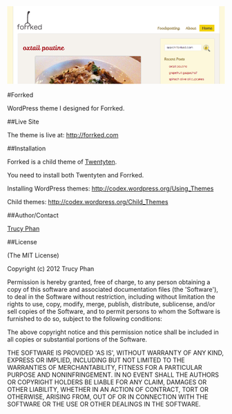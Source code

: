 ![Forrked Screenshot](https://github.com/trucy/forrked/raw/master/etc/forrked-screenshot-04-25-2012.jpg)

#Forrked

WordPress theme I designed for Forrked.


##Live Site

The theme is live at: http://forrked.com


##Installation

Forrked is a child theme of [Twentyten](http://2010dev.wordpress.com/).

You need to install both Twentyten and Forrked.

Installing WordPress themes: http://codex.wordpress.org/Using_Themes

Child themes: http://codex.wordpress.org/Child_Themes

##Author/Contact

[Trucy Phan](trucy.phan@gmail.com)


##License

(The MIT License)

Copyright (c) 2012 Trucy Phan

Permission is hereby granted, free of charge, to any person obtaining a copy of this software and associated documentation files (the 'Software'), to deal in the Software without restriction, including without limitation the rights to use, copy, modify, merge, publish, distribute, sublicense, and/or sell copies of the Software, and to permit persons to whom the Software is furnished to do so, subject to the following conditions:

The above copyright notice and this permission notice shall be included in all copies or substantial portions of the Software.

THE SOFTWARE IS PROVIDED 'AS IS', WITHOUT WARRANTY OF ANY KIND, EXPRESS OR IMPLIED, INCLUDING BUT NOT LIMITED TO THE WARRANTIES OF MERCHANTABILITY, FITNESS FOR A PARTICULAR PURPOSE AND NONINFRINGEMENT. IN NO EVENT SHALL THE AUTHORS OR COPYRIGHT HOLDERS BE LIABLE FOR ANY CLAIM, DAMAGES OR OTHER LIABILITY, WHETHER IN AN ACTION OF CONTRACT, TORT OR OTHERWISE, ARISING FROM, OUT OF OR IN CONNECTION WITH THE SOFTWARE OR THE USE OR OTHER DEALINGS IN THE SOFTWARE.